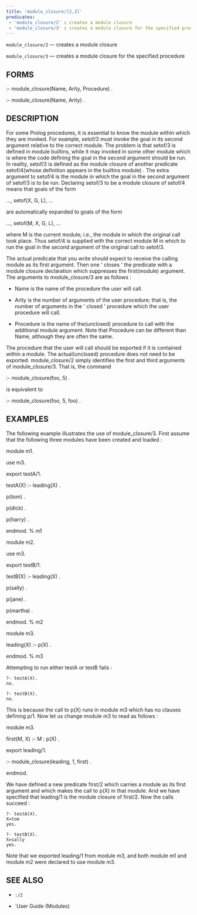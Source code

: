 ```yaml
---
title: 'module_closure/[2,3]'
predicates:
 - 'module_closure/2' : creates a module closure
 - 'module_closure/3' : creates a module closure for the specified procedure
---
```

`module_closure/2` — creates a module closure

`module_closure/3` — creates a module closure for the specified procedure


## FORMS

:- module_closure(Name, Arity, Procedure) .

:- module_closure(Name, Arity) .


## DESCRIPTION

For some Prolog procedures, it is essential to know the module within which they are invoked. For example, setof/3 must invoke the goal in its second argument relative to the correct module. The problem is that setof/3 is defined in module builtins, while it may invoked in some other module which is where the code defining the goal in the second argument should be run. In reality, setof/3 is defined as the module closure of another predicate setof/4(whose definition appears in the builtins module) . The extra argument to setof/4 is the module in which the goal in the second argument of setof/3 is to be run. Declaring setof/3 to be a module closure of setof/4 means that goals of the form


..., setof(X, G, L), ...

are automatically expanded to goals of the form


..., setof(M, X, G, L), ...

where M is the current module; i.e., the module in which the original call took place. Thus setof/4 is supplied with the correct module M in which to run the goal in the second argument of the original call to setof/3.

The actual predicate that you write should expect to receive the calling module as its first argument. Then one ' closes ' the predicate with a module closure declaration which suppresses the first(module) argument. The arguments to module_closure/3 are as follows :

- Name is the name of the procedure the user will call.

- Arity is the number of arguments of the user procedure; that is, the number of arguments in the ' closed ' procedure which the user procedure will call.

- Procedure is the name of the(unclosed) procedure to call with the additional module argument. Note that Procedure can be different than Name, although they are often the same.

The procedure that the user will call should be exported if it is contained within a module. The actual(unclosed) procedure does not need to be exported. module_closure/2 simply identifies the first and third arguments of module_closure/3. That is, the command


:- module_closure(foo, 5) .

is equivalent to

:- module_closure(foo, 5, foo) .


## EXAMPLES

The following example illustrates the use of module_closure/3. First assume that the following three modules have been created and loaded :

module m1.

use m3.

export testA/1.

testA(X) :- leading(X) .

p(tom) .

p(dick) .

p(harry) .

endmod. % m1

module m2.

use m3.

export testB/1.

testB(X) :- leading(X) .

p(sally) .

p(jane) .

p(martha) .

endmod. % m2

module m3.

leading(X) :- p(X) .

endmod. % m3

Attempting to run either testA or testB fails :

```
?- testA(X).
no.
```

```
?- testB(X).
no.
```

This is because the call to p(X) runs in module m3 which has no clauses defining p/1. Now let us change module m3 to read as follows :

module m3.

first(M, X) :- M : p(X) .

export leading/1.

:- module_closure(leading, 1, first) .

endmod.

We have defined a new predicate first/2 which carries a module as its first argument and which makes the call to p(X) in that module. And we have specified that leading/1 is the module closure of first/2. Now the calls succeed :

```
?- testA(X).
X=tom
yes.
```

```
?- testB(X).
X=sally
yes.
```

Note that we exported leading/1 from module m3, and both module m1 and module m2 were declared to use module m3.


## SEE ALSO

- `:/2`

- `User Guide (Modules)

